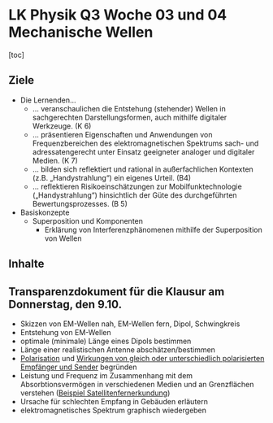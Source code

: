 LK Physik Q3 Woche 03 und 04 Mechanische Wellen
==============================

[toc]

## Ziele

* Die Lernenden…
  * … veranschaulichen die Entstehung (stehender) Wellen in sachgerechten Darstellungsformen, auch mithilfe digitaler Werkzeuge. (K 6)
  * … präsentieren Eigenschaften und Anwendungen von Frequenzbereichen des elektromagnetischen Spektrums sach- und adressatengerecht unter Einsatz geeigneter analoger und digitaler Medien. (K 7)
  * … bilden sich reflektiert und rational in außerfachlichen Kontexten (z.B. „Handystrahlung“) ein eigenes Urteil. (B4)
  * … reflektieren Risikoeinschätzungen zur Mobilfunktechnologie („Handystrahlung“) hinsichtlich der Güte des durchgeführten Bewertungsprozesses. (B 5)
* Basiskonzepte
  * Superposition und Komponenten
    * Erklärung von Interferenzphänomenen mithilfe der Superposition von Wellen

## Inhalte

## Transparenzdokument für die Klausur am Donnerstag, den 9.10.

- Skizzen von EM-Wellen nah, EM-Wellen fern, Dipol, Schwingkreis
- Entstehung von EM-Wellen
- optimale (minimale) Länge eines Dipols bestimmen
- Länge einer realistischen Antenne abschätzen/bestimmen
- [Polarisation](https://de.wikipedia.org/wiki/Polarisation) und [Wirkungen von gleich oder unterschiedlich polarisierten Empfänger und Sender](https://www.dl3ftz.de/horizontale-und-vertikale-polarisation-bei-antennen/) begründen
- Leistung und Frequenz im Zusammenhang mit dem Absorbtionsvermögen in verschiedenen Medien und an Grenzflächen verstehen ([Beispiel Satellitenfernerkundung](https://www.fe-lexikon.info/lexikon/satellitenfernerkundung))
- Ursache für schlechten Empfang in Gebäuden erläutern
- elektromagnetisches Spektrum graphisch wiedergeben
